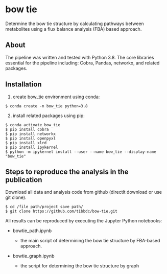 # bow tie
Determine the bow tie structure by calculating pathways between metabolites using a flux balance analysis (FBA) based approach.
## About

The pipeline was written and tested with Python 3.8. The core libraries essential for the pipeline including: Cobra, Pandas, networkx, and related packages. 

## Installation

1. create bow_tie environment using conda:

```shell
$ conda create -n bow_tie python=3.8
```

2. install related packages using pip:

```shell 
$ conda activate bow_tie
$ pip install cobra
$ pip install networkx
$ pip install openpyxl
$ pip install xlrd
$ pip install ipykernel
$ python -m ipykernel install --user --name bow_tie --display-name "bow_tie"
```

## Steps to reproduce the analysis in the publication

Download all data and analysis code from github (directlt download or use git clone). 

 ```shell
$ cd /file path/project save path/
$ git clone https://github.com/tibbdc/bow-tie.git
```

 All results can be reproduced by executing the Jupyter Python notebooks:

+ bowtie_path.ipynb
  + the main script of determining the bow tie structure by FBA-based approach.

+ bowtie_graph.ipynb
  + the script for determining the bow tie structure by graph

